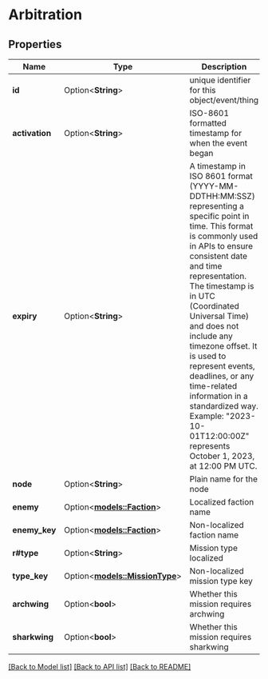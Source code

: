 # Arbitration

## Properties

Name | Type | Description | Notes
------------ | ------------- | ------------- | -------------
**id** | Option<**String**> | unique identifier for this object/event/thing | [optional]
**activation** | Option<**String**> | ISO-8601 formatted timestamp for when the event began | [optional]
**expiry** | Option<**String**> | A timestamp in ISO 8601 format (YYYY-MM-DDTHH:MM:SSZ) representing a specific point in time. This format is commonly used in APIs to ensure consistent date and time representation. The timestamp is in UTC (Coordinated Universal Time) and does not include any timezone offset. It is used to represent events, deadlines, or any time-related information in a standardized way. Example: \"2023-10-01T12:00:00Z\" represents October 1, 2023, at 12:00 PM UTC.  | [optional]
**node** | Option<**String**> | Plain name for the node | [optional]
**enemy** | Option<[**models::Faction**](faction.md)> | Localized faction name | [optional]
**enemy_key** | Option<[**models::Faction**](faction.md)> | Non-localized faction name | [optional]
**r#type** | Option<**String**> | Mission type localized | [optional]
**type_key** | Option<[**models::MissionType**](missionType.md)> | Non-localized mission type key | [optional]
**archwing** | Option<**bool**> | Whether this mission requires archwing | [optional]
**sharkwing** | Option<**bool**> | Whether this mission requires sharkwing | [optional]

[[Back to Model list]](../README.md#documentation-for-models) [[Back to API list]](../README.md#documentation-for-api-endpoints) [[Back to README]](../README.md)


